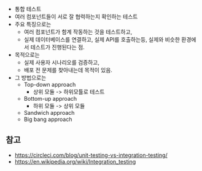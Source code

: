 - 통합 테스트
- 여러 컴포넌트들이 서로 잘 협력하는지 확인하는 테스트
- 주요 특징으로는
	- 여러 컴포넌트가 함계 작동하는 것을 테스트하고,
	- 실제 데이터베이스를 연결하고, 실제 API를 호출하는등, 실제와 비슷한 환경에서 테스트가 진행된다는 점.
- 목적으로는
	- 실제 사용자 시나리오를 검증하고,
	- 배포 전 문제를 찾아내는데 목적이 있음.
- 그 방법으로는 
	- Top-down approach
		- 상위 모듈 -> 하위모튤로 테스트
	- Bottom-up approach
		- 하위 모듈 -> 상위 모듈
	- Sandwich approach
	- Big bang approach

## 참고
- https://circleci.com/blog/unit-testing-vs-integration-testing/
- https://en.wikipedia.org/wiki/Integration_testing